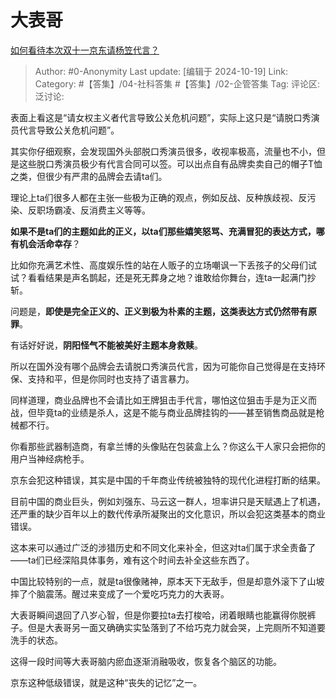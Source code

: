 # 大表哥
[如何看待本次双十一京东请杨笠代言？](https://www.zhihu.com/question/948988439/answer/9075199780)

> Author: #0-Anonymity
> Last update: [编辑于 2024-10-19]
> Link:
> Category: #【答集】/04-社科答集 #【答集】/02-企管答集 
> Tag: 
> 评论区:
> 泛讨论:

表面上看这是“请女权主义者代言导致公关危机问题”，实际上这只是“请脱口秀演员代言导致公关危机问题”。

其实你仔细观察，会发现国外头部脱口秀演员很多，收视率极高，流量也不小，但是这些脱口秀演员极少有代言合同可以签。可以出点自有品牌卖卖自己的帽子T恤之类，但很少有严肃的品牌会去请ta们。

理论上ta们很多人都在主张一些极为正确的观点，例如反战、反种族歧视、反污染、反职场霸凌、反消费主义等等。

**如果不是ta们的主题如此的正义，以ta们那些嬉笑怒骂、充满冒犯的表达方式，哪有机会活命幸存**？

比如你充满艺术性、高度娱乐性的站在人贩子的立场嘲讽一下丢孩子的父母们试试？看看结果是声名鹊起，还是死无葬身之地？谁敢给你舞台，连ta一起满门抄斩。

问题是，**即使是完全正义的、正义到极为朴素的主题，这类表达方式仍然带有原罪**。

有话好好说，**阴阳怪气不能被美好主题本身救赎**。

所以在国外没有哪个品牌会去请脱口秀演员代言，因为可能你自己觉得是在支持环保、支持和平，但是你同时也支持了语言暴力。

同样道理，商业品牌也不会请比如王牌狙击手代言，哪怕这位狙击手是为正义而战，但毕竟ta的业绩是杀人，这是不能与商业品牌挂钩的——甚至销售商品就是枪械都不行。

你看那些武器制造商，有拿兰博的头像贴在包装盒上么？你这么干人家只会把你的用户当神经病枪手。

京东会犯这种错误，其实是中国的千年商业传统被独特的现代化进程打断的结果。

目前中国的商业巨头，例如刘强东、马云这一群人，坦率讲只是天赋遇上了机遇，还严重的缺少百年以上的数代传承所凝聚出的文化意识，所以会犯这类基本的商业错误。

这本来可以通过广泛的涉猎历史和不同文化来补全，但这对ta们属于求全责备了——ta们已经深陷具体事务，难有这个时间去补全这些东西了。

中国比较特别的一点，就是ta很像赌神，原本天下无敌手，但是却意外滚下了山坡摔了个脑震荡。醒过来变成了一个爱吃巧克力的大表哥。

大表哥瞬间退回了八岁心智，但是你要拉ta去打梭哈，闭着眼睛也能赢得你脱裤子。但是大表哥另一面又确确实实坠落到了不给巧克力就会哭，上完厕所不知道要洗手的状态。

这得一段时间等大表哥脑内瘀血逐渐消融吸收，恢复各个脑区的功能。

京东这种低级错误，就是这种“丧失的记忆”之一。